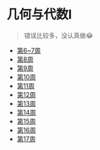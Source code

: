 # 几何与代数I

> 错误比较多，没认真做:joy:

- <a href="几代hw_week6~7.docx" download="几代hw_week6~7.docx">第6~7周</a>
- <a href="几代hw_week8.docx" download="几代hw_week8.docx">第8周</a>
- <a href="几代hw_week9.docx" download="几代hw_week9.docx">第9周</a>
- <a href="几代hw_week10.docx" download="几代hw_week10.docx">第10周</a>
- <a href="几代hw_week11.docx" download="几代hw_week11.docx">第11周</a>
- <a href="几代hw_week12.docx" download="几代hw_week12.docx">第12周</a>
- <a href="几代hw_week13.docx" download="几代hw_week13.docx">第13周</a>
- <a href="几代hw_week14.docx" download="几代hw_week14.docx">第14周</a>
- <a href="几代hw_week15.docx" download="几代hw_week15.docx">第15周</a>
- <a href="几代hw_week16.docx" download="几代hw_week16.docx">第16周</a>
- <a href="几代hw_week17.docx" download="几代hw_week17.docx">第17周</a>